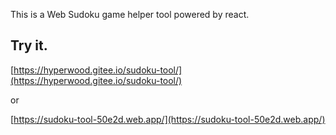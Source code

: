 This is a Web Sudoku game helper tool powered by react.

## Try it.

[https://hyperwood.gitee.io/sudoku-tool/](https://hyperwood.gitee.io/sudoku-tool/)

or

[https://sudoku-tool-50e2d.web.app/](https://sudoku-tool-50e2d.web.app/)
